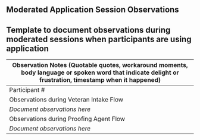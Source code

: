## Moderated Application Session Observations
## Template to document observations during moderated sessions when participants are using application

| Observation Notes (Quotable quotes, workaround moments, body language or spoken word that indicate delight or frustration, timestamp when it happened) |
| --- |
Participant # | 
| Observations during Veteran Intake Flow | 
| *Document observations here* |
| Observations during Proofing Agent Flow |
| *Document observations here* |


